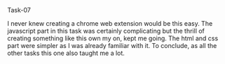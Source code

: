Task-07

I never knew creating a chrome web extension would be this easy. The javascript part in this task was certainly complicating but the thrill of creating something like this own my on, kept me going. The html and css part were simpler as I was already familiar with it. To conclude, as all the other tasks this one also taught me a lot.